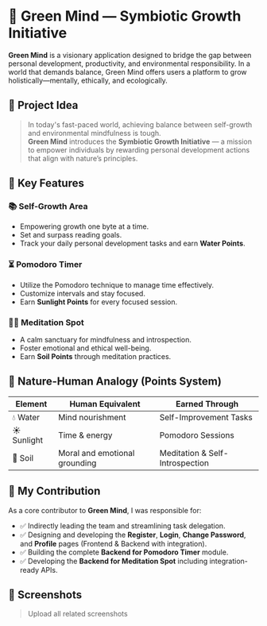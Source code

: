 # 🌿 Green Mind — Symbiotic Growth Initiative

**Green Mind** is a visionary application designed to bridge the gap between personal development, productivity, and environmental responsibility. In a world that demands balance, Green Mind offers users a platform to grow holistically—mentally, ethically, and ecologically.

## 🚀 Project Idea

> In today's fast-paced world, achieving balance between self-growth and environmental mindfulness is tough.  
> **Green Mind** introduces the **Symbiotic Growth Initiative** — a mission to empower individuals by rewarding personal development actions that align with nature’s principles.

## 🌟 Key Features

### 📚 Self-Growth Area
- Empowering growth one byte at a time.
- Set and surpass reading goals.
- Track your daily personal development tasks and earn **Water Points**.

### ⏳ Pomodoro Timer
- Utilize the Pomodoro technique to manage time effectively.
- Customize intervals and stay focused.
- Earn **Sunlight Points** for every focused session.

### 🧘‍♀️ Meditation Spot
- A calm sanctuary for mindfulness and introspection.
- Foster emotional and ethical well-being.
- Earn **Soil Points** through meditation practices.

## 🌱 Nature-Human Analogy (Points System)

| Element       | Human Equivalent                    | Earned Through                |
|---------------|-------------------------------------|-------------------------------|
| 💧 Water      | Mind nourishment                    | Self-Improvement Tasks        |
| ☀️ Sunlight   | Time & energy                       | Pomodoro Sessions             |
| 🌱 Soil       | Moral and emotional grounding       | Meditation & Self-Introspection |

## 👥 My Contribution

As a core contributor to **Green Mind**, I was responsible for:

- ✅ Indirectly leading the team and streamlining task delegation.
- ✅ Designing and developing the **Register**, **Login**, **Change Password**, and **Profile** pages (Frontend & Backend with integration).
- ✅ Building the complete **Backend for Pomodoro Timer** module.
- ✅ Developing the **Backend for Meditation Spot** including integration-ready APIs.

## 📸 Screenshots

> Upload all related screenshots
